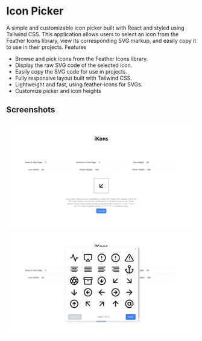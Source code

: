 # Icon Picker

A simple and customizable icon picker built with React and styled using Tailwind CSS. This application allows users to select an icon from the Feather Icons library, view its corresponding SVG markup, and easily copy it to use in their projects.
Features

- Browse and pick icons from the Feather Icons library.
- Display the raw SVG code of the selected icon.
- Easily copy the SVG code for use in projects.
- Fully responsive layout built with Tailwind CSS.
- Lightweight and fast, using feather-icons for SVGs.
- Customize picker and icon heights

## Screenshots

![Screenshot 1](public/image1.png)
![Screenshot 2](public/image2.png)
